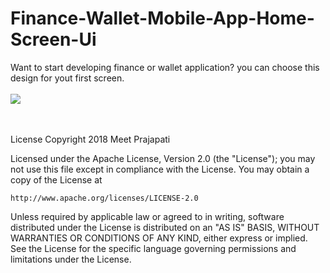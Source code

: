 # Finance-Wallet-Mobile-App-Home-Screen-Ui
Want to start developing finance or wallet application? you can choose this design for yout first screen.<br><br>
<img src="https://drive.google.com/uc?id=1QcEXcJnkVe7zLGqwU_eMBsnsDn3rmMcG"></img>

<br><br>License
Copyright 2018 Meet Prajapati

Licensed under the Apache License, Version 2.0 (the "License");
you may not use this file except in compliance with the License.
You may obtain a copy of the License at

    http://www.apache.org/licenses/LICENSE-2.0

Unless required by applicable law or agreed to in writing, software
distributed under the License is distributed on an "AS IS" BASIS,
WITHOUT WARRANTIES OR CONDITIONS OF ANY KIND, either express or implied.
See the License for the specific language governing permissions and
limitations under the License.
